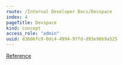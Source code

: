 ```yaml
---
route: /Internal Developer Docs/Devspace
index: 4
pageTitle: Devspace
kind: concept
access_role: "admin"
uuid: d3606fc9-0dc4-4994-97fd-d93e98b9a525
---
```


[Reference](https://github.com/LivelyVideo/devspace)